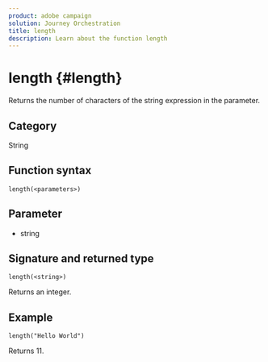 ```yaml
---
product: adobe campaign
solution: Journey Orchestration
title: length
description: Learn about the function length
---
```


# length {#length}

Returns the number of characters of the string expression in the parameter.

## Category

String

## Function syntax

`length(<parameters>)`

## Parameter

* string

## Signature and returned type

`length(<string>)`

Returns an integer.

## Example

`length("Hello World")`

Returns 11.
